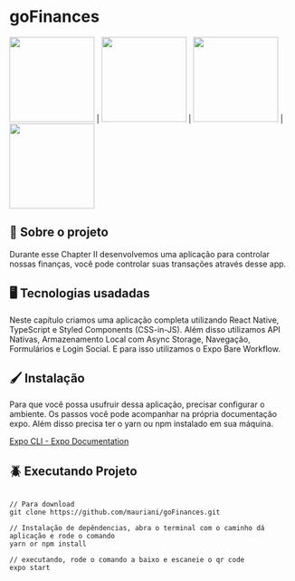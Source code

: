 # goFinances

<img src="https://user-images.githubusercontent.com/32397288/82909062-2aeaac00-9f3f-11ea-80de-07a651e49ed6.jpeg" width="150"> | <img src="https://user-images.githubusercontent.com/32397288/82909243-62595880-9f3f-11ea-934c-daaf24a0676d.jpeg" width="150"> | <img src="(https://user-images.githubusercontent.com/32397288/137335946-bfcf96e8-1fd2-402d-8666-ae0395abc676.jpeg" width="150"> |
<img src="https://user-images.githubusercontent.com/32397288/83290146-8d041500-a1bc-11ea-9703-bba25ceb2d98.jpeg" width="150">

## 🚀 Sobre o projeto

Durante esse Chapter II desenvolvemos uma aplicação para controlar nossas finanças, você pode controlar suas transações através desse app.

## 🖥️ Tecnologias usadadas

Neste capítulo criamos uma aplicação completa utilizando React Native, TypeScript e Styled Components (CSS-in-JS). Além disso utilizamos API Nativas, Armazenamento Local com
Async Storage, Navegação, Formulários e Login Social. E para isso utilizamos o Expo Bare Workflow.

## 🖌️ Instalação

Para que você possa usufruir dessa aplicação, precisar configurar o ambiente. Os passos você pode acompanhar na própria documentação expo. Além disso precisa ter o yarn ou npm instalado em sua máquina.

[Expo CLI - Expo Documentation](https://docs.expo.dev/workflow/expo-cli/)

## 🪲 Executando Projeto

```

// Para download 
git clone https://github.com/mauriani/goFinances.git

// Instalação de depêndencias, abra o terminal com o caminho dá aplicação e rode o comando
yarn or npm install

// executando, rode o comando a baixo e escaneie o qr code
expo start

```
